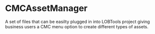 # CMCAssetManager
A set of files that can be easilty plugged in into LOBTools project giving business users a CMC menu option to create different types of assets.
